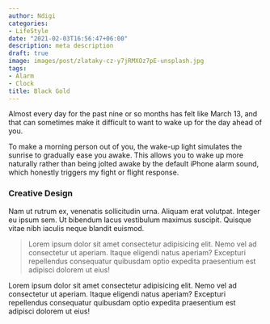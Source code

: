 ```yaml
---
author: Ndigi
categories:
- LifeStyle
date: "2021-02-03T16:56:47+06:00"
description: meta description
draft: true
image: images/post/zlataky-cz-y7jRMXOz7pE-unsplash.jpg
tags:
- Alarm
- Clock
title: Black Gold
---
```


Almost every day for the past nine or so months has felt like March 13, and that can sometimes make it difficult to want to wake up for the day ahead of you.

To make a morning person out of you, the wake-up light simulates the sunrise to gradually ease you awake. This allows you to wake up more naturally rather than being jolted awake by the default iPhone alarm sound, which honestly triggers my fight or flight response.

### Creative Design
Nam ut rutrum ex, venenatis sollicitudin urna. Aliquam erat volutpat. Integer eu ipsum sem. Ut bibendum lacus vestibulum maximus suscipit. Quisque vitae nibh iaculis neque blandit euismod.

>Lorem ipsum dolor sit amet consectetur adipisicing elit. Nemo vel ad consectetur ut aperiam. Itaque eligendi natus aperiam? Excepturi repellendus consequatur quibusdam optio expedita praesentium est adipisci dolorem ut eius!

Lorem ipsum dolor sit amet consectetur adipisicing elit. Nemo vel ad consectetur ut aperiam. Itaque eligendi natus aperiam? Excepturi repellendus consequatur quibusdam optio expedita praesentium est adipisci dolorem ut eius!